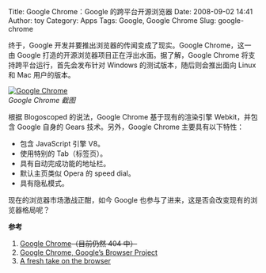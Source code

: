 Title: Google Chrome：Google 的跨平台开源浏览器
Date: 2008-09-02 14:41
Author: toy
Category: Apps
Tags: Google, Google Chrome
Slug: google-chrome

终于，Google 开发并要推出浏览器的传闻变成了现实。Google Chrome，这一由
Google 打造的开源浏览器项目正在浮出水面。据了解，Google Chrome
将支持跨平台运行，首先会发布针对 Windows 的测试版本，随后则会推出面向
Linux 和 Mac 用户的版本。

[![Google
Chrome](http://i.linuxtoy.org/i/2008/09/google-chrome-screenshot-thumb.jpg)](http://i.linuxtoy.org/i/2008/09/google-chrome-screenshot.jpg)  
*Google Chrome 截图*

根据 Blogoscoped 的说法，Google Chrome 基于现有的渲染引擎 Webkit，并包含
Google 自身的 Gears 技术。另外，Google Chrome 主要具有以下特性：

-   包含 JavaScript 引擎 V8。
-   使用特别的 Tab（标签页）。
-   具有自动完成功能的地址栏。
-   默认主页类似 Opera 的 speed dial。
-   具有隐私模式。

现在的浏览器市场激战正酣，如今 Google
也参与了进来，这是否会改变现有的浏览器格局呢？

**参考**

1.  [Google Chrome](http://www.google.com/chrome)~~（目前仍然 404 中）~~
2.  [Google Chrome, Google’s Browser
    Project](http://blogoscoped.com/archive/2008-09-01-n47.html)
3.  [A fresh take on the
    browser](http://googleblog.blogspot.com/2008/09/fresh-take-on-browser.html)


